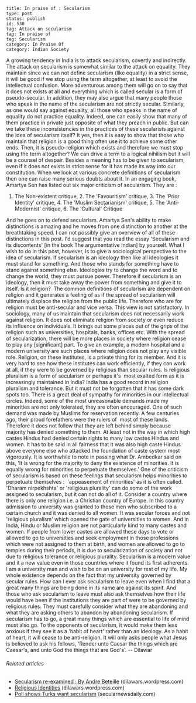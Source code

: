 ~~~~ 
title: In praise of : Secularism 
type: post
status: publish
id: 530
tag: Attack on secularism
tag: In praise of
tag: Secularism
category: In Praise Of
category: Indian Society
~~~~

A growing tendency in India is to attack secularism, covertly and
indirectly. The attack on secularism is somewhat similar to the attack
on equality. They maintain since we can not define secularism (like
equality) in a strict sense, it will be good if we stop using the term
altogether, at least to avoid the intellectual confusion. More
adventurous among them will go on to say that it does not exists at all
and everything which is called secular is a form of pseudo-secular. In
addition, they may also argue that many people those who speak in the
name of the secularism are not strictly secular. Similarly, as one would
say against equality, all those who speaks in the name of equality do
not practice equality. Indeed, one can easily show that many of them
practice in private just opposite of what they preach in public. But can
we take these inconsistencies in the practices of these secularists
against the idea of secularism itself? It yes, then it is easy to show
that those who maintain that religion is a good thing often use it to
achieve some other ends. Then, it is pseudo-religion which exists and
therefore we must stop using the term altogether? We can drive a term to
a logical nihilism but it will be a counsel of despair. Besides a
meaning has to be given to secularism, even if it does not exists in
strict sense for it has made its way into our constitution. When we look
at various concrete definitions of secularism then one can raise many
serious doubts about it. In an engaging book, Amartya Sen has listed out
six major criticism of secularism. They are :

1.  The Non-existent critique, 2. The 'Favouritism' critique, 3. The
    'Prior Identity' critique, 4. The 'Muslim Sectarianism' critique, 5.
    The 'Anti-Modernist' critique, 6. The 'Cultural' Critique

And he goes on to defend secularism. Amartya Sen's ability to make
distinctions is amazing and he moves from one distinction to another at
the breathtaking speed. I can not possibly give an overview of all of
these distinctions in this post. I'd suggest that you read the essay
'Secularism and its discontents' [in the book The argumentative Indian]
by yourself. What I wish to do in this post, however, is to give a
sociological perspective to the idea of secularism. If secularism is an
ideology then like all ideologies it must stand for something. And those
who stands for something have to stand against something else.
Ideologies try to change the word and to change the world, they must
pursue power. Therefore if secularism is an ideology, then it must take
away the power from something and give it to itself. Is it religion? 
The common definitions of secularism are dependent on religion and it
generates a feeling of as if the spread of secularism will ultimately
displace the religion from the public life. Therefore who are for
religion must be anti-secular and vice versa. This view is not
satisfactory. In sociology, many of us maintain that secularism does not
necessarily work against religion. It does not eliminate religion from
society or even reduce its influence on individuals. It brings out some
places out of the grips of the religion such as universities, hospitals,
banks, offices etc. With the spread of secularization, there will be
more places in society where religion cease to play any [significant]
part. To give an example, a modern hospital and a modern university are
such places where religion does not play any visible role. Religion, on
these institutes, is a private thing for its member. And it is very hard
to see how these institutes can work efficiently, if they can work at
all, if they were to be governed by religious than secular rules. Is
religious pluralism is a form of secularism or perhaps it's  most
exalted form as it is increasingly maintained in India? India has a good
record in religion pluralism and tolerance. But it must not be forgotten
that it has some dark spots too. There is a great deal of sympathy for
minorities in our intellectual circles. Indeed, some of the most
unreasonable demands made my minorities are not only tolerated, they are
often encouraged. One of such demand was made by Muslims for reservation
recently. A few centuries ago, their proud forefathers were the rulers
of  most of these lands. Therefore it does not follow that they are left
behind simply because majority has denied something to them. At least
not in the way in which high castes Hindus had denied certain rights to
many low castes Hindus and women. It has to be said in all fairness that
it was also high caste Hindus above everyone else who attacked the
foundation of caste system most vigorously. It is worthwhile to note in
passing what Dr. Ambedkar said on this, 'It is wrong for the majority to
deny the existence of minorities. It is equally wrong for minorities to
perpetuate themselves.' One of the criticism of secularism is based on
these feelings that secularism helps minorities to perpetuate themselves
:  'appeasement of minorities' as it is often called. 'Dharam
nirpekhshta' or 'religious plurality' can do some of the work assigned
to secularism, but it can not do all of it. Consider a country where
there is only one religion i.e. a Christian country of Europe. In this
country admission to university was granted to those men who subscribed
to a certain church and it was denied to all women. It was secular
forces and not 'religious pluralism' which opened the gate of
universities to women. And in India, Hindu or Muslim religion are not
particularly kind to many castes and women. If people from lower castes
are allowed these days to vote or allowed to go to universities and seek
employment in those professions which were not assigned to them at
birth, and women are allowed to go to temples during their periods, it
is due to secularization of society and not due to religious tolerance
or religious plurality. Secularism is a modern value and it a new value
even in those countries where it found its first adherents. I am a
university man and wish to be on an university for rest of my life. My
whole existence depends on the fact that my university governed by
secular rules. How can I ever ask secularism to leave even when I find
that a great many things are being done in its name are against its
spirit. And those who ask secularism to leave must also ask themselves
how their life would have been if the institutions they are part of were
to be governed by religious rules. They must carefully consider what
they are abandoning and what they are asking others to abandon by
abandoning secularism. If secularism has to go, a great many things
which are essential to life of mind must also go. To the opponents of
secularism, it would make them less anxious if they see it as a 'habit
of heart' rather than an ideology. As a habit of heart, it will cease to
be anti-religion. It will only asks people what Jesus is believed to ask
his fellows, 'Render unto Caesar the things which are Caesar's, and unto
God the things that are God's'. -- Dilawar

###### Related articles

-   [Secularism re-examined : By Andre
    Beteille](http://dilawars.wordpress.com/2013/01/21/secularism-re-examined/)
    (dilawars.wordpress.com)
-   [Religious
    Identities](http://dilawars.wordpress.com/2012/12/10/religious-identities/)
    (dilawars.wordpress.com)
-   [Poll shows Turks want
    secularism](http://www.secularnewsdaily.com/2012/11/poll-shows-turks-want-secularism/)
    (secularnewsdaily.com)

